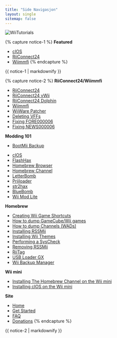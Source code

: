 ```yaml
---
title: "Side Navigasjon"
layout: single
sitemap: false
---
```


![WiiTutorials](/images/WiiTutorials.jpg)

{% capture notice-1 %}
**Featured**

+ [cIOS](cios)
+ [RiiConnect24](riiconnect24)
+ [Wiimmfi](wiimmfi)
{% endcapture %}
<div class="notice--info">{{ notice-1 | markdownify }}</div>

{% capture notice-2 %}
**RiiConnect24/Wiimmfi**
+ [RiiConnect24](riiconnect24)
+ [RiiConnect24 vWii](riiconnect24-vwii)
+ [RiiConnect24 Dolphin](riiconnect24-dolphin)
+ [Wiimmfi](wiimmfi)
+ [WiiWare Patcher](wiiwarepatcher)
+ [Deleting VFFs](deleting-vffs)
+ [Fixing FORE000006](riiconnect24-batteryfix)
+ [Fixing NEWS000006](news000006)

**Modding 101**
* [BootMii Backup](bootmii)
+ [cIOS](cios)
+ [FlashHax](flashhax)
+ [Homebrew Browser](hbb)
+ [Homebrew Channel](hbc)
+ [LetterBomb](letterbomb)
+ [Priiloader](priiloader)
+ [str2hax](str2hax)
+ [BlueBomb](bluebomb)
+ [Wii Mod Lite](wiimodlite)

**Homebrew**
+ [Creating Wii Game Shortcuts](wiigsc)
+ [How to dump GameCube/Wii games](dump-games)
+ [How to dump Channels (WADs)](dump-wads)
+ [Installing RSSMii](rssmii)
+ [Installing Wii Themes](themes)
+ [Performing a SysCheck](syscheck)
+ [Removing RSSMii](rssmii-remove)
+ [RiiTag](riitag)
+ [USB Loader GX](usbloadergx)
+ [Wii Backup Manager](wiibackupmanager)

**Wii mini**
+ [Installing The Homebrew Channel on the Wii mini](hbc-mini)
+ [Installing cIOS on the Wii mini](cios-mini)


**Site**
+ [Home](/)
+ [Get Started](get-started)
+ [FAQ](faq)
+ [Donations](donations)
{% endcapture %}
<div class="notice--primary">{{ notice-2 | markdownify }}</div>
